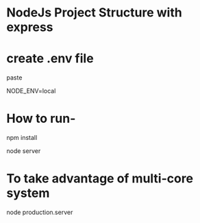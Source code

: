 # NodeJs Project Structure with express

# create .env file
	
paste 

NODE_ENV=local

# How to run-

npm install

node server

# To take advantage of multi-core system

node production.server
